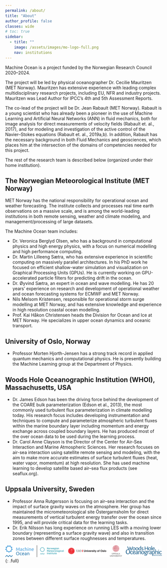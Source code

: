 ```yaml
---
permalink: /about/
title: "About"
author_profile: false
classes: wide
# toc: true
sidebar:
  - title: ""
    image: /assets/images/mo-logo-full.png
    nav: institutions
---
```


Machine Ocean is a project funded by the Norwegian Research Council 2020–2024.

The project will be led by physical oceanographer Dr. Cecilie Mauritzen (MET Norway). Mauritzen has
extensive experience with leading complex multidisciplinary research projects, including EU, NFR
and industry projects. Mauritzen was Lead Author for IPCC’s 4th and 5th Assessment Reports.

The co-lead of the project will be Dr. Jean Rabault (MET Norway). Rabault is a young scientist who
has already been a pioneer in the use of Machine Learning and Artificial Neural Networks (ANN) in
fluid mechanics, both for image analysis for direct measurements of velocity fields (Rabault et.
al., 2017), and for modeling and investigation of the active control of the Navier–Stokes equations
(Rabault et. al., 2019a,b). In addition, Rabault has the necessary background in both Fluid
Mechanics and geosciences, which places him at the intersection of the domains of competencies
needed for this project.

The rest of the research team is described below (organized under their home institution).

## The Norwegian Meteorological Institute (MET Norway)

MET Norway has the national responsibility for operational ocean and weather forecasting. The
institute collects and processes real time earth observations on a massive scale, and is among the
world-leading institutions in both remote sensing, weather and climate modeling, and
management/processing of large datasets.

The Machine Ocean team includes:
* Dr. Veronica Berglyd Olsen, who has a background in computational physics and high energy
  physics, with a focus on numerical modelling and high performance computing.
* Dr. Martin Lilleeng Sætra, who has extensive experience in scientific computing on massively
  parallel architectures. In his PhD work he focused on efficient shallow-water simulation and
  visualization on Graphical Processing Units (GPUs). He is currently working on GPU-accelerated
  particle filters for predicting drift in the ocean.
* Dr. Øyvind Sætra, an expert in ocean and wave modelling. He has 20 years’ experience on research
  and development of operational weather and ocean forecasting systems for ECMWF and MET Norway.
* Nils Melsom Kristensen, responsible for operational storm surge modelling at MET Norway, and has
  extensive knowledge and experience in high resolution coastal ocean modelling.
* Prof. Kai Håkon Christensen heads the Division for Ocean and Ice at MET Norway. He specializes in
  upper ocean dynamics and oceanic transport.

## University of Oslo, Norway

* Professor Morten Hjorth-Jensen has a strong track record in applied quantum mechanics and
  computational physics. He is presently building the Machine Learning group at the Department of
  Physics.

## Woods Hole Oceanographic Institution (WHOI), Massachusetts, USA

* Dr. James Edson has been the driving force behind the development of the COARE bulk
  parameterization (Edson et al., 2013), the most commonly used turbulent flux parameterization in
  climate modelling today. His research focus includes developing instrumentation and techniques to
  compute and parameterize atmospheric turbulent fluxes within the marine boundary layer including
  momentum and energy exchange across coupled boundary layers. He has produced most of the over
  ocean data to be used during the learning process.
* Dr. Carol Anne Clayson is the Director of the Center for Air-Sea Interaction and Marine
  Atmospheric Sciences. Her research focuses on air-sea interaction using satellite remote sensing
  and modeling, with the aim to make more accurate estimates of surface turbulent fluxes (heat,
  water vapor, momentum) at high resolution. She has used machine learning to develop satellite
  based air–sea flux products (see seaflux.org).

## Uppsala University, Sweden

* Professor Anna Rutgersson is focusing on air–sea interaction and the impact of surface gravity
  waves on the atmosphere. Her group has maintained the micrometeorological site Östergarnsholm for
  direct measurements of vertical turbulent energy transfer over the ocean since 1995, and will
  provide critical data for the learning tasks.
* Dr. Erik Nilsson has long experience on running LES with a moving lower boundary (representing a
  surface gravity wave) and also in transition zones between different surface roughnesses and
  temperatures.

![full](/assets/images/institutions.png){: .full}
